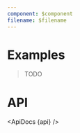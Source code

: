 ```yaml
---
component: $component
filename: $filename
---
```


<script lang="ts">
	import { ApiDocs } from 'svelte-ux';

	import api from '$lib/components/Bars.svelte?raw&sveld';

	import Chart, { Svg } from '$lib/components/Chart.svelte';

	import Preview from '$lib/docs/Preview.svelte';
</script>

# Examples

> TODO

# API

<ApiDocs {api} />
